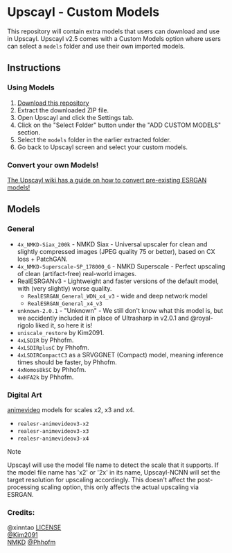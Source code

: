 # Upscayl - Custom Models

This repository will contain extra models that users can download and use in Upscayl. Upscayl v2.5 comes with a Custom Models option where users can select a `models` folder and use their own imported models.

## Instructions

### Using Models
1. [Download this repository](https://github.com/upscayl/custom-models/archive/refs/heads/main.zip)
2. Extract the downloaded ZIP file.
3. Open Upscayl and click the Settings tab.
4. Click on the "Select Folder" button under the "ADD CUSTOM MODELS" section.
5. Select the `models` folder in the earlier extracted folder.
6. Go back to Upscayl screen and select your custom models.

### Convert your own Models!

[The Upscayl wiki has a guide on how to convert pre-existing ESRGAN models!](https://github.com/upscayl/upscayl/wiki/Model-Conversion-Guide)

## Models

### General
* `4x_NMKD-Siax_200k` - NMKD Siax - Universal upscaler for clean and slightly compressed images (JPEG quality 75 or better), based on CX loss + PatchGAN.
* `4x_NMKD-Superscale-SP_178000_G` - NMKD Superscale - Perfect upscaling of clean (artifact-free) real-world images.
* RealESRGANv3 - Lightweight and faster versions of the default model, with (very slightly) worse quality.
  * `RealESRGAN_General_WDN_x4_v3` - wide and deep network model
  * `RealESRGAN_General_x4_v3`
* `unknown-2.0.1` - "Unknown" - We still don't know what this model is, but we accidently included it in place of Ultrasharp in v2.0.1 and @royal-rigolo liked it, so here it is!
* `uniscale_restore` by Kim2091.
* `4xLSDIR` by Phhofm.
* `4xLSDIRplusC` by Phhofm.
* `4xLSDIRCompactC3` as a SRVGGNET (Compact) model, meaning inference times should be faster, by Phhofm.
* `4xNomos8kSC` by Phhofm.
* `4xHFA2k` by Phhofm.

### Digital Art
[animevideo](https://github.com/xinntao/Real-ESRGAN/blob/master/docs/anime_video_model.md) models for scales x2, x3 and x4.
* `realesr-animevideov3-x2`
* `realesr-animevideov3-x3`
* `realesr-animevideov3-x4`

> [!NOTE]
> Upscayl will use the model file name to detect the scale that it supports. If the model file name has 'x2' or '2x' in its name, Upscayl-NCNN will set the target resolution for upscaling accordingly. This doesn't affect the post-processing scaling option, this only affects the actual upscaling via ESRGAN. 

### Credits:

@xinntao [LICENSE](https://github.com/xinntao/Real-ESRGAN-ncnn-vulkan/blob/master/LICENSE)   
[@Kim2091](https://upscale.wiki/wiki/User:Kim2091)  
[NMKD](https://nmkd.de/?esrgan)
[@Phhofm](https://github.com/Phhofm)

